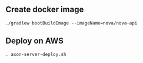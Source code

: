 ## Create docker image

```shell
./gradlew bootBuildImage --imageName=nova/nova-api
```

## Deploy on AWS

```shell
. axon-server-deploy.sh
```
